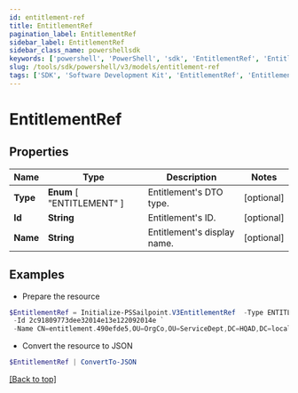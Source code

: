 ```yaml
---
id: entitlement-ref
title: EntitlementRef
pagination_label: EntitlementRef
sidebar_label: EntitlementRef
sidebar_class_name: powershellsdk
keywords: ['powershell', 'PowerShell', 'sdk', 'EntitlementRef', 'EntitlementRef'] 
slug: /tools/sdk/powershell/v3/models/entitlement-ref
tags: ['SDK', 'Software Development Kit', 'EntitlementRef', 'EntitlementRef']
---
```



# EntitlementRef

## Properties

Name | Type | Description | Notes
------------ | ------------- | ------------- | -------------
**Type** |  **Enum** [  "ENTITLEMENT" ] | Entitlement's DTO type. | [optional] 
**Id** | **String** | Entitlement's ID. | [optional] 
**Name** | **String** | Entitlement's display name. | [optional] 

## Examples

- Prepare the resource
```powershell
$EntitlementRef = Initialize-PSSailpoint.V3EntitlementRef  -Type ENTITLEMENT `
 -Id 2c91809773dee32014e13e122092014e `
 -Name CN=entitlement.490efde5,OU=OrgCo,OU=ServiceDept,DC=HQAD,DC=local
```

- Convert the resource to JSON
```powershell
$EntitlementRef | ConvertTo-JSON
```


[[Back to top]](#) 

